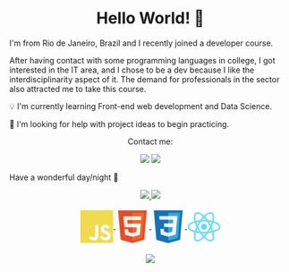 ###
<h1 align="center"> Hello World! 👋 </h1>
I'm from Rio de Janeiro, Brazil and I recently joined a developer course. 

After having contact with some programming languages in college, I got interested in the IT area, and I chose to be a dev because I like the interdisciplinarity aspect of it. The demand for professionals in the sector also attracted me to take this course.

:bulb: I'm currently learning Front-end web development and Data Science. 

:paw_prints: I'm looking for help with project ideas to begin practicing. 

<div align="center">
Contact me:

<a href = "mailto:acluztp@gmail.com"><img src="https://img.shields.io/badge/-Gmail-%23333?style=for-the-badge&logo=gmail&logoColor=white" target="_blank"></a>
<a href="https://www.linkedin.com/in/ana-carol-luz/" target="_blank"><img src="https://img.shields.io/badge/-LinkedIn-%230077B5?style=for-the-badge&logo=linkedin&logoColor=white" target="_blank"></a>
</div>

Have a wonderful day/night 🌆

<div align="center">
  <a href="https://github.com/rafaballerini">
  <img height="180em" src="https://github-readme-stats.vercel.app/api?username=Anadev-saga&show_icons=true&theme=tokyonight&include_all_commits=true&count_private=true"/>
  <img height="180em" src="https://github-readme-stats.vercel.app/api/top-langs/?username=Anadev-saga&layout=compact&langs_count=7&theme=tokyonight"/>
</div>
  
 <div align="center" style="display: inline_block"><br>
  <img align="center" alt="Ana-Js" height="60" width="60" src="https://raw.githubusercontent.com/devicons/devicon/master/icons/javascript/javascript-plain.svg">
  <img align="center" alt="Ana-HTML" height="60" width="60" src="https://raw.githubusercontent.com/devicons/devicon/master/icons/html5/html5-original.svg">
  <img align="center" alt="Ana-CSS" height="60" width="60" src="https://raw.githubusercontent.com/devicons/devicon/master/icons/css3/css3-original.svg">
  <img align="center" alt="Ana-React" height="60" width="60" src="https://raw.githubusercontent.com/devicons/devicon/master/icons/react/react-original.svg">
  </div>
  
 <div align="center" style="display: inline_block"><br>
<img align="center" src="https://live.staticflickr.com/65535/51934788829_1c39528461_m.jpg">
  </div>
<!--
**Anadev-saga/Anadev-saga** is a ✨ _special_ ✨ repository because its `README.md` (this file) appears on your GitHub profile.

Here are some ideas to get you started:

- 🔭 I’m currently working on ...
- 🌱 I’m currently learning ...
- 👯 I’m looking to collaborate on ...
- 🤔 I’m looking for help with ...
- 💬 Ask me about ...
- 📫 How to reach me: ...
- 😄 Pronouns: ...
- ⚡ Fun fact: ...
-->
